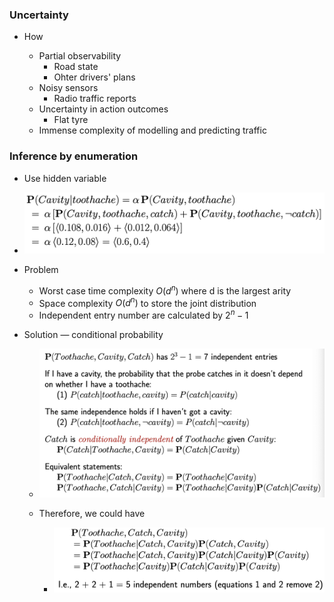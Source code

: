 ### Uncertainty

- How

  - Partial observability
    - Road state
    - Ohter drivers' plans
  - Noisy sensors
    - Radio traffic reports
  - Uncertainty in action outcomes
    - Flat tyre
  - Immense complexity of modelling and predicting traffic

  

### Inference by enumeration

- Use hidden variable
  
- ![image-20190621221706911](assets/image-20190621221706911.png)
  
- Problem

  - Worst case time complexity $O(d^n)$ where d is the largest arity
  - Space complexity $O(d^n)$ to store the joint distribution
  - Independent entry number are calculated by $2^n -1$

- Solution — conditional probability

  - ![image-20190621222320051](assets/image-20190621222320051.png)

  
  - Therefore, we could have
    - ![image-20190621222346716](assets/image-20190621222346716.png)